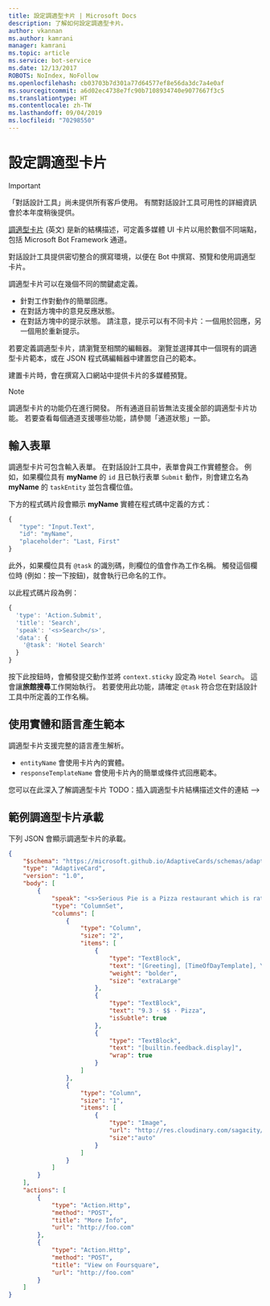 ```yaml
---
title: 設定調適型卡片 | Microsoft Docs
description: 了解如何設定調適型卡片。
author: vkannan
ms.author: kamrani
manager: kamrani
ms.topic: article
ms.service: bot-service
ms.date: 12/13/2017
ROBOTS: NoIndex, NoFollow
ms.openlocfilehash: cb03703b7d301a77d64577ef8e56da3dc7a4e0af
ms.sourcegitcommit: a6d02ec4738e7fc90b7108934740e9077667f3c5
ms.translationtype: HT
ms.contentlocale: zh-TW
ms.lasthandoff: 09/04/2019
ms.locfileid: "70298550"
---
```

# <a name="configure-adaptive-cards"></a>設定調適型卡片
> [!IMPORTANT]
> 「對話設計工具」尚未提供所有客戶使用。 有關對話設計工具可用性的詳細資訊會於本年度稍後提供。

<a href="http://adaptivecards.io" target="_blank">調適型卡片</a> (英文) 是新的結構描述，可定義多媒體 UI 卡片以用於數個不同端點，包括 Microsoft Bot Framework 通道。 

對話設計工具提供密切整合的撰寫環境，以便在 Bot 中撰寫、預覽和使用調適型卡片。 

調適型卡片可以在幾個不同的關鍵處定義。

- 針對工作對動作的簡單回應。
- 在對話方塊中的意見反應狀態。
- 在對話方塊中的提示狀態。 請注意，提示可以有不同卡片：一個用於回應，另一個用於重新提示。

若要定義調適型卡片，請瀏覽至相關的編輯器。 瀏覽並選擇其中一個現有的調適型卡片範本，或在 JSON 程式碼編輯器中建置您自己的範本。 

建置卡片時，會在撰寫入口網站中提供卡片的多媒體預覽。

> [!NOTE]
> 調適型卡片的功能仍在進行開發。 所有通道目前皆無法支援全部的調適型卡片功能。 若要查看每個通道支援哪些功能，請參閱「通道狀態」一節。

## <a name="input-form"></a>輸入表單

調適型卡片可包含輸入表單。 在對話設計工具中，表單會與工作實體整合。 例如，如果欄位具有 **myName** 的 `id` 且已執行表單 `Submit` 動作，則會建立名為 **myName** 的 `taskEntity` 並包含欄位值。 

下方的程式碼片段會顯示 **myName** 實體在程式碼中定義的方式：

```javascript
{
   "type": "Input.Text",
   "id": "myName",
   "placeholder": "Last, First"
}
```

此外，如果欄位具有 `@task` 的識別碼，則欄位的值會作為工作名稱。 觸發這個欄位時 (例如：按一下按鈕)，就會執行已命名的工作。 

以此程式碼片段為例：

```javascript
{
  'type': 'Action.Submit',
  'title': 'Search',
  'speak': '<s>Search</s>',
  'data': {
    '@task': 'Hotel Search'
  }
}
```

按下此按鈕時，會觸發提交動作並將 `context.sticky` 設定為 `Hotel Search`。 這會讓**旅館搜尋**工作開始執行。 若要使用此功能，請確定 `@task` 符合您在對話設計工具中所定義的工作名稱。

## <a name="use-entities-and-language-generation-templates"></a>使用實體和語言產生範本
調適型卡片支援完整的語言產生解析。

* `entityName` 會使用卡片內的實體。
* `responseTemplateName` 會使用卡片內的簡單或條件式回應範本。

您可以在此深入了解調適型卡片 TODO：插入調適型卡片結構描述文件的連結 -->

## <a name="sample-adaptive-card-payload"></a>範例調適型卡片承載

下列 JSON 會顯示調適型卡片的承載。

```json
{
    "$schema": "https://microsoft.github.io/AdaptiveCards/schemas/adaptive-card.json",
    "type": "AdaptiveCard",
    "version": "1.0",
    "body": [
        {
            "speak": "<s>Serious Pie is a Pizza restaurant which is rated 9.3 by customers.</s>",
            "type": "ColumnSet",
            "columns": [
                {
                    "type": "Column",
                    "size": "2",
                    "items": [
                        {
                            "type": "TextBlock",
                            "text": "[Greeting], [TimeOfDayTemplate], You can eat in {location}",
                            "weight": "bolder",
                            "size": "extraLarge"
                        },
                        {
                            "type": "TextBlock",
                            "text": "9.3 · $$ · Pizza",
                            "isSubtle": true
                        },
                        {
                            "type": "TextBlock",
                            "text": "[builtin.feedback.display]",
                            "wrap": true
                        }
                    ]
                },
                {
                    "type": "Column",
                    "size": "1",
                    "items": [
                        {
                            "type": "Image",
                            "url": "http://res.cloudinary.com/sagacity/image/upload/c_crop,h_670,w_635,x_0,y_0/c_scale,w_640/v1397425743/Untitled-4_lviznp.jpg",
                            "size":"auto"
                        }
                    ]
                }
            ]
        }
    ],
    "actions": [
        {
            "type": "Action.Http",
            "method": "POST",
            "title": "More Info",
            "url": "http://foo.com"
        },
        {
            "type": "Action.Http",
            "method": "POST",
            "title": "View on Foursquare",
            "url": "http://foo.com"
        }
    ]
}
```

